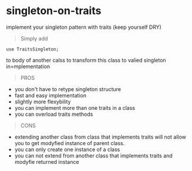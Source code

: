 # singleton-on-traits
implement your singleton pattern with traits (keep yourself DRY)

> Simply add 
```
use TraitsSingleton;
```
to body of another calss to transform this class to valied singleton in=mplementation


> PROS

- you don't have to retype singleton structure
- fast and easy implementation
- slightly more flexybility
- you can implement more than one traits in a class
- you can overload traits methods

> CONS

- extending another class from class that implements traits will not allow you to get modyfied instance of parent class.
- you can only create one instance of a class
- you can not extend from another class that implements traits and modyfie returned instance
